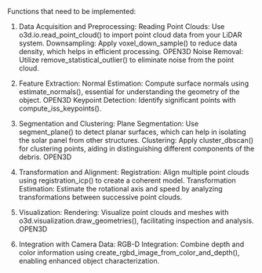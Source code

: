 Functions that need to be implemented:


1. Data Acquisition and Preprocessing:
Reading Point Clouds: Use o3d.io.read_point_cloud() to import point cloud data from your LiDAR system.
Downsampling: Apply voxel_down_sample() to reduce data density, which helps in efficient processing. 
OPEN3D
Noise Removal: Utilize remove_statistical_outlier() to eliminate noise from the point cloud.

2. Feature Extraction:
Normal Estimation: Compute surface normals using estimate_normals(), essential for understanding the geometry of the object. 
OPEN3D
Keypoint Detection: Identify significant points with compute_iss_keypoints().

3. Segmentation and Clustering:
Plane Segmentation: Use segment_plane() to detect planar surfaces, which can help in isolating the solar panel from other structures.
Clustering: Apply cluster_dbscan() for clustering points, aiding in distinguishing different components of the debris. 
OPEN3D

4. Transformation and Alignment:
Registration: Align multiple point clouds using registration_icp() to create a coherent model.
Transformation Estimation: Estimate the rotational axis and speed by analyzing transformations between successive point clouds.

5. Visualization:
Rendering: Visualize point clouds and meshes with o3d.visualization.draw_geometries(), facilitating inspection and analysis. 
OPEN3D

6. Integration with Camera Data:
RGB-D Integration: Combine depth and color information using create_rgbd_image_from_color_and_depth(), enabling enhanced object characterization.
